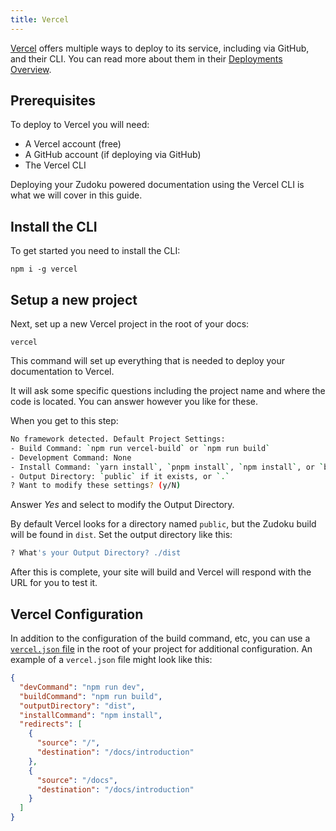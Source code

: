 ```yaml
---
title: Vercel
---
```


[Vercel](https://vercel.com) offers multiple ways to deploy to its service, including via GitHub, and their CLI. You can read more about them in their [Deployments Overview](https://vercel.com/docs/deployments/overview).

## Prerequisites

To deploy to Vercel you will need:

- A Vercel account (free)
- A GitHub account (if deploying via GitHub)
- The Vercel CLI

Deploying your Zudoku powered documentation using the Vercel CLI is what we will cover in this guide.

## Install the CLI

To get started you need to install the CLI:

```command
npm i -g vercel
```

## Setup a new project

Next, set up a new Vercel project in the root of your docs:

```command
vercel
```

This command will set up everything that is needed to deploy your documentation to Vercel.

It will ask some specific questions including the project name and where the code is located. You can answer however you like for these.

When you get to this step:

```bash
No framework detected. Default Project Settings:
- Build Command: `npm run vercel-build` or `npm run build`
- Development Command: None
- Install Command: `yarn install`, `pnpm install`, `npm install`, or `bun install`
- Output Directory: `public` if it exists, or `.`
? Want to modify these settings? (y/N)
```

Answer _Yes_ and select to modify the Output Directory.

By default Vercel looks for a directory named `public`, but the Zudoku build will be found in `dist`. Set the output directory like this:

```bash
? What's your Output Directory? ./dist
```

After this is complete, your site will build and Vercel will respond with the URL for you to test it.

## Vercel Configuration

In addition to the configuration of the build command, etc, you can use a [`vercel.json` file](https://vercel.com/docs/projects/project-configuration) in the root of your project for additional configuration. An example of a `vercel.json` file might look like this:

```json
{
  "devCommand": "npm run dev",
  "buildCommand": "npm run build",
  "outputDirectory": "dist",
  "installCommand": "npm install",
  "redirects": [
    {
      "source": "/",
      "destination": "/docs/introduction"
    },
    {
      "source": "/docs",
      "destination": "/docs/introduction"
    }
  ]
}
```
